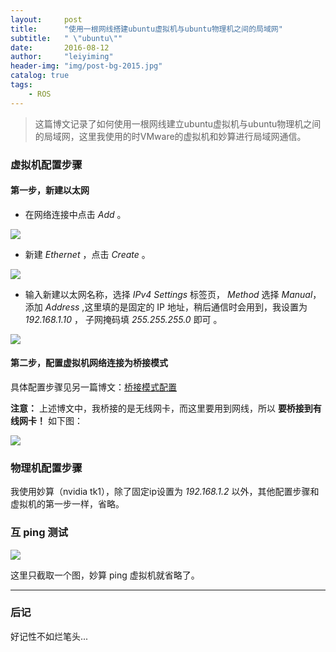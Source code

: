 ```yaml
---
layout:     post
title:      "使用一根网线搭建ubuntu虚拟机与ubuntu物理机之间的局域网"
subtitle:   " \"ubuntu\""
date:       2016-08-12
author:     "leiyiming"
header-img: "img/post-bg-2015.jpg"
catalog: true
tags:
    - ROS
---
```


> 这篇博文记录了如何使用一根网线建立ubuntu虚拟机与ubuntu物理机之间的局域网，这里我使用的时VMware的虚拟机和妙算进行局域网通信。

### 虚拟机配置步骤

#### 第一步，新建以太网

* 在网络连接中点击 *Add* 。

<img src="http://leiyiming.com/img/in-post/post-ros/network1.png"/>

* 新建 *Ethernet* ，点击 *Create* 。

<img src="http://leiyiming.com/img/in-post/post-ros/network2.png"/>

* 输入新建以太网名称，选择 *IPv4 Settings* 标签页， *Method* 选择 *Manual*，添加 *Address* ,这里填的是固定的 IP 地址，稍后通信时会用到，我设置为 *192.168.1.10* ， 子网掩码填 *255.255.255.0* 即可 。

<img src="http://leiyiming.com/img/in-post/post-ros/network3.png"/>

#### 第二步，配置虚拟机网络连接为桥接模式

具体配置步骤见另一篇博文：[桥接模式配置](http://leiyiming.com/2016/08/09/Q&A/#qvmware)

**注意：** 上述博文中，我桥接的是无线网卡，而这里要用到网线，所以 **要桥接到有线网卡！** 如下图：

<img src="http://leiyiming.com/img/in-post/post-ros/network_bridge.png"/>

### 物理机配置步骤

我使用妙算（nvidia tk1），除了固定ip设置为 *192.168.1.2* 以外，其他配置步骤和虚拟机的第一步一样，省略。

### 互 ping 测试

<img src="http://leiyiming.com/img/in-post/post-ros/network_ping.png"/>

这里只截取一个图，妙算 ping 虚拟机就省略了。

---

### 后记

好记性不如烂笔头...
